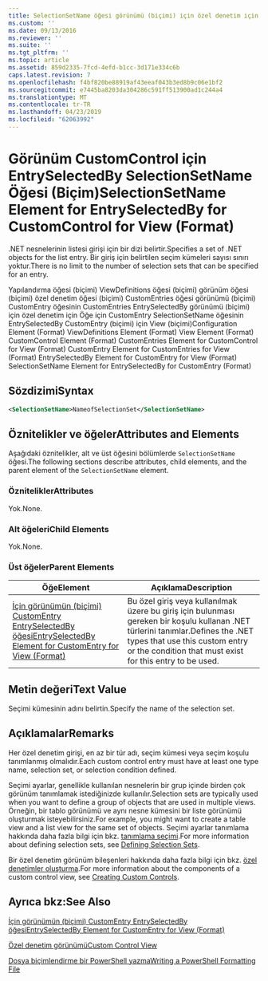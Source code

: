 ```yaml
---
title: SelectionSetName öğesi görünümü (biçimi) için özel denetim için EntrySelectedBy için | Microsoft Docs
ms.custom: ''
ms.date: 09/13/2016
ms.reviewer: ''
ms.suite: ''
ms.tgt_pltfrm: ''
ms.topic: article
ms.assetid: 859d2335-7fcd-4efd-b1cc-3d171e334c6b
caps.latest.revision: 7
ms.openlocfilehash: f4bf820be88919af43eeaf043b3ed8b9c06e1bf2
ms.sourcegitcommit: e7445ba8203da304286c591ff513900ad1c244a4
ms.translationtype: MT
ms.contentlocale: tr-TR
ms.lasthandoff: 04/23/2019
ms.locfileid: "62063992"
---
```

# <a name="selectionsetname-element-for-entryselectedby-for-customcontrol-for-view-format"></a><span data-ttu-id="988ee-102">Görünüm CustomControl için EntrySelectedBy SelectionSetName Öğesi (Biçim)</span><span class="sxs-lookup"><span data-stu-id="988ee-102">SelectionSetName Element for EntrySelectedBy for CustomControl for View (Format)</span></span>

<span data-ttu-id="988ee-103">.NET nesnelerinin listesi girişi için bir dizi belirtir.</span><span class="sxs-lookup"><span data-stu-id="988ee-103">Specifies a set of .NET objects for the list entry.</span></span> <span data-ttu-id="988ee-104">Bir giriş için belirtilen seçim kümeleri sayısı sınırı yoktur.</span><span class="sxs-lookup"><span data-stu-id="988ee-104">There is no limit to the number of selection sets that can be specified for an entry.</span></span>

<span data-ttu-id="988ee-105">Yapılandırma öğesi (biçimi) ViewDefinitions öğesi (biçimi) görünüm öğesi (biçimi) özel denetim öğesi (biçimi) CustomEntries öğesi görünümü (biçimi) CustomEntry öğesinin CustomEntries EntrySelectedBy görünümü (biçimi) için özel denetim için Öğe için CustomEntry SelectionSetName öğesinin EntrySelectedBy CustomEntry (biçimi) için View (biçimi)</span><span class="sxs-lookup"><span data-stu-id="988ee-105">Configuration Element (Format) ViewDefinitions Element (Format) View Element (Format) CustomControl Element (Format) CustomEntries Element for CustomControl for View (Format) CustomEntry Element for CustomEntries for View (Format) EntrySelectedBy Element for CustomEntry for View (Format) SelectionSetName Element for EntrySelectedBy for CustomEntry (Format)</span></span>

## <a name="syntax"></a><span data-ttu-id="988ee-106">Sözdizimi</span><span class="sxs-lookup"><span data-stu-id="988ee-106">Syntax</span></span>

```xml
<SelectionSetName>NameofSelectionSet</SelectionSetName>
```

## <a name="attributes-and-elements"></a><span data-ttu-id="988ee-107">Öznitelikler ve öğeler</span><span class="sxs-lookup"><span data-stu-id="988ee-107">Attributes and Elements</span></span>

<span data-ttu-id="988ee-108">Aşağıdaki öznitelikler, alt ve üst öğesini bölümlerde `SelectionSetName` öğesi.</span><span class="sxs-lookup"><span data-stu-id="988ee-108">The following sections describe attributes, child elements, and the parent element of the `SelectionSetName` element.</span></span>

### <a name="attributes"></a><span data-ttu-id="988ee-109">Öznitelikler</span><span class="sxs-lookup"><span data-stu-id="988ee-109">Attributes</span></span>

<span data-ttu-id="988ee-110">Yok.</span><span class="sxs-lookup"><span data-stu-id="988ee-110">None.</span></span>

### <a name="child-elements"></a><span data-ttu-id="988ee-111">Alt öğeleri</span><span class="sxs-lookup"><span data-stu-id="988ee-111">Child Elements</span></span>

<span data-ttu-id="988ee-112">Yok.</span><span class="sxs-lookup"><span data-stu-id="988ee-112">None.</span></span>

### <a name="parent-elements"></a><span data-ttu-id="988ee-113">Üst öğeler</span><span class="sxs-lookup"><span data-stu-id="988ee-113">Parent Elements</span></span>

|<span data-ttu-id="988ee-114">Öğe</span><span class="sxs-lookup"><span data-stu-id="988ee-114">Element</span></span>|<span data-ttu-id="988ee-115">Açıklama</span><span class="sxs-lookup"><span data-stu-id="988ee-115">Description</span></span>|
|-------------|-----------------|
|[<span data-ttu-id="988ee-116">İçin görünümün (biçimi) CustomEntry EntrySelectedBy öğesi</span><span class="sxs-lookup"><span data-stu-id="988ee-116">EntrySelectedBy Element for CustomEntry for View (Format)</span></span>](./entryselectedby-element-for-customentry-for-customcontrol-for-view-format.md)|<span data-ttu-id="988ee-117">Bu özel giriş veya kullanılmak üzere bu giriş için bulunması gereken bir koşulu kullanan .NET türlerini tanımlar.</span><span class="sxs-lookup"><span data-stu-id="988ee-117">Defines the .NET types that use this custom entry or the condition that must exist for this entry to be used.</span></span>|

## <a name="text-value"></a><span data-ttu-id="988ee-118">Metin değeri</span><span class="sxs-lookup"><span data-stu-id="988ee-118">Text Value</span></span>

<span data-ttu-id="988ee-119">Seçimi kümesinin adını belirtin.</span><span class="sxs-lookup"><span data-stu-id="988ee-119">Specify the name of the selection set.</span></span>

## <a name="remarks"></a><span data-ttu-id="988ee-120">Açıklamalar</span><span class="sxs-lookup"><span data-stu-id="988ee-120">Remarks</span></span>

<span data-ttu-id="988ee-121">Her özel denetim girişi, en az bir tür adı, seçim kümesi veya seçim koşulu tanımlanmış olmalıdır.</span><span class="sxs-lookup"><span data-stu-id="988ee-121">Each custom control entry must have at least one type name, selection set, or selection condition defined.</span></span>

<span data-ttu-id="988ee-122">Seçimi ayarlar, genellikle kullanılan nesnelerin bir grup içinde birden çok görünüm tanımlamak istediğinizde kullanılır.</span><span class="sxs-lookup"><span data-stu-id="988ee-122">Selection sets are typically used when you want to define a group of objects that are used in multiple views.</span></span> <span data-ttu-id="988ee-123">Örneğin, bir tablo görünümü ve aynı nesne kümesini bir liste görünümü oluşturmak isteyebilirsiniz.</span><span class="sxs-lookup"><span data-stu-id="988ee-123">For example, you might want to create a table view and a list view for the same set of objects.</span></span> <span data-ttu-id="988ee-124">Seçimi ayarlar tanımlama hakkında daha fazla bilgi için bkz. [tanımlama seçimi](./defining-selection-sets.md).</span><span class="sxs-lookup"><span data-stu-id="988ee-124">For more information about defining selection sets, see [Defining Selection Sets](./defining-selection-sets.md).</span></span>

<span data-ttu-id="988ee-125">Bir özel denetim görünüm bileşenleri hakkında daha fazla bilgi için bkz. [özel denetimler oluşturma](./creating-custom-controls.md).</span><span class="sxs-lookup"><span data-stu-id="988ee-125">For more information about the components of a custom control view, see [Creating Custom Controls](./creating-custom-controls.md).</span></span>

## <a name="see-also"></a><span data-ttu-id="988ee-126">Ayrıca bkz:</span><span class="sxs-lookup"><span data-stu-id="988ee-126">See Also</span></span>

[<span data-ttu-id="988ee-127">İçin görünümün (biçimi) CustomEntry EntrySelectedBy öğesi</span><span class="sxs-lookup"><span data-stu-id="988ee-127">EntrySelectedBy Element for CustomEntry for View (Format)</span></span>](./entryselectedby-element-for-customentry-for-customcontrol-for-view-format.md)

[<span data-ttu-id="988ee-128">Özel denetim görünümü</span><span class="sxs-lookup"><span data-stu-id="988ee-128">Custom Control View</span></span>](./creating-custom-controls.md)

[<span data-ttu-id="988ee-129">Dosya biçimlendirme bir PowerShell yazma</span><span class="sxs-lookup"><span data-stu-id="988ee-129">Writing a PowerShell Formatting File</span></span>](./writing-a-powershell-formatting-file.md)
